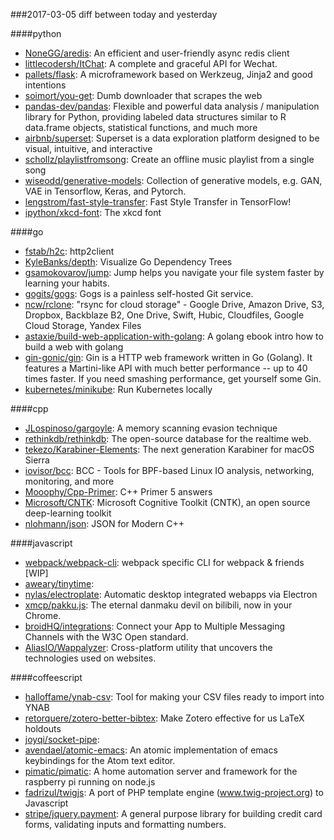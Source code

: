 ###2017-03-05
diff between today and yesterday

####python
* [NoneGG/aredis](https://github.com/NoneGG/aredis): An efficient and user-friendly async redis client
* [littlecodersh/ItChat](https://github.com/littlecodersh/ItChat): A complete and graceful API for Wechat. 
* [pallets/flask](https://github.com/pallets/flask): A microframework based on Werkzeug, Jinja2 and good intentions
* [soimort/you-get](https://github.com/soimort/you-get):  Dumb downloader that scrapes the web
* [pandas-dev/pandas](https://github.com/pandas-dev/pandas): Flexible and powerful data analysis / manipulation library for Python, providing labeled data structures similar to R data.frame objects, statistical functions, and much more
* [airbnb/superset](https://github.com/airbnb/superset): Superset is a data exploration platform designed to be visual, intuitive, and interactive
* [schollz/playlistfromsong](https://github.com/schollz/playlistfromsong): Create an offline music playlist from a single song 
* [wiseodd/generative-models](https://github.com/wiseodd/generative-models): Collection of generative models, e.g. GAN, VAE in Tensorflow, Keras, and Pytorch.
* [lengstrom/fast-style-transfer](https://github.com/lengstrom/fast-style-transfer): Fast Style Transfer in TensorFlow! 
* [ipython/xkcd-font](https://github.com/ipython/xkcd-font): The xkcd font

####go
* [fstab/h2c](https://github.com/fstab/h2c): http2client
* [KyleBanks/depth](https://github.com/KyleBanks/depth): Visualize Go Dependency Trees
* [gsamokovarov/jump](https://github.com/gsamokovarov/jump): Jump helps you navigate your file system faster by learning your habits. 
* [gogits/gogs](https://github.com/gogits/gogs): Gogs is a painless self-hosted Git service.
* [ncw/rclone](https://github.com/ncw/rclone): "rsync for cloud storage" - Google Drive, Amazon Drive, S3, Dropbox, Backblaze B2, One Drive, Swift, Hubic, Cloudfiles, Google Cloud Storage, Yandex Files
* [astaxie/build-web-application-with-golang](https://github.com/astaxie/build-web-application-with-golang): A golang ebook intro how to build a web with golang
* [gin-gonic/gin](https://github.com/gin-gonic/gin): Gin is a HTTP web framework written in Go (Golang). It features a Martini-like API with much better performance -- up to 40 times faster. If you need smashing performance, get yourself some Gin.
* [kubernetes/minikube](https://github.com/kubernetes/minikube): Run Kubernetes locally

####cpp
* [JLospinoso/gargoyle](https://github.com/JLospinoso/gargoyle): A memory scanning evasion technique
* [rethinkdb/rethinkdb](https://github.com/rethinkdb/rethinkdb): The open-source database for the realtime web.
* [tekezo/Karabiner-Elements](https://github.com/tekezo/Karabiner-Elements): The next generation Karabiner for macOS Sierra
* [iovisor/bcc](https://github.com/iovisor/bcc): BCC - Tools for BPF-based Linux IO analysis, networking, monitoring, and more
* [Mooophy/Cpp-Primer](https://github.com/Mooophy/Cpp-Primer): C++ Primer 5 answers
* [Microsoft/CNTK](https://github.com/Microsoft/CNTK): Microsoft Cognitive Toolkit (CNTK), an open source deep-learning toolkit
* [nlohmann/json](https://github.com/nlohmann/json): JSON for Modern C++

####javascript
* [webpack/webpack-cli](https://github.com/webpack/webpack-cli): webpack specific CLI for webpack & friends [WIP]
* [aweary/tinytime](https://github.com/aweary/tinytime): 
* [nylas/electroplate](https://github.com/nylas/electroplate): Automatic desktop integrated webapps via Electron
* [xmcp/pakku.js](https://github.com/xmcp/pakku.js): The eternal danmaku devil on bilibili, now in your Chrome.
* [broidHQ/integrations](https://github.com/broidHQ/integrations): Connect your App to Multiple Messaging Channels with the W3C Open standard.
* [AliasIO/Wappalyzer](https://github.com/AliasIO/Wappalyzer): Cross-platform utility that uncovers the technologies used on websites.

####coffeescript
* [halloffame/ynab-csv](https://github.com/halloffame/ynab-csv): Tool for making your CSV files ready to import into YNAB
* [retorquere/zotero-better-bibtex](https://github.com/retorquere/zotero-better-bibtex): Make Zotero effective for us LaTeX holdouts
* [joyqi/socket-pipe](https://github.com/joyqi/socket-pipe): 
* [avendael/atomic-emacs](https://github.com/avendael/atomic-emacs): An atomic implementation of emacs keybindings for the Atom text editor.
* [pimatic/pimatic](https://github.com/pimatic/pimatic): A home automation server and framework for the raspberry pi running on node.js
* [fadrizul/twigjs](https://github.com/fadrizul/twigjs): A port of PHP template engine (www.twig-project.org) to Javascript
* [stripe/jquery.payment](https://github.com/stripe/jquery.payment): A general purpose library for building credit card forms, validating inputs and formatting numbers.
